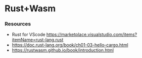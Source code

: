 # Rust+Wasm

### Resources

- Rust for VScode https://marketplace.visualstudio.com/items?itemName=rust-lang.rust
- https://doc.rust-lang.org/book/ch01-03-hello-cargo.html
- https://rustwasm.github.io/book/introduction.html
